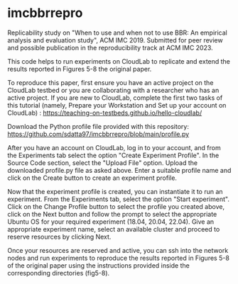 # imcbbrrepro
Replicability study on "When to use and when not to use BBR: An empirical analysis and evaluation study", ACM IMC 2019. Submitted for peer review and possible publication in the reproducibility track at ACM IMC 2023.

This code helps to run experiments on CloudLab to replicate and extend the results reported in Figures 5-8 the original paper. 

To reproduce this paper, first ensure you have an active project on the CloudLab testbed or you are collaborating with a researcher who has an active project. If you are new to CloudLab, complete the first two tasks of this tutorial (namely, Prepare your Workstation and Set up your account on CloudLab) : https://teaching-on-testbeds.github.io/hello-cloudlab/

Download the Python profile file provided with this repository: https://github.com/sdatta97/imcbbrrepro/blob/main/profile.py 

After you have an account on CloudLab, log in to your account, and from the Experiments tab select the option "Create Experiment Profile". In the Source Code section, select the "Upload File" option. Upload the downloaded profile.py file as asked above. Enter a suitable profile name and click on the Create button to create an experiment profile.

Now that the experiment profile is created, you can instantiate it to run an experiment. From the Experiments tab, select the option "Start experiment". Click on the Change Profile button to select the profile you created above, click on the Next button and follow the prompt to select the appropriate Ubuntu OS for your required experiment (18.04, 20.04, 22.04). Give an appropriate experiment name, select an available cluster and proceed to reserve resources by clicking Next. 

Once your resources are reserved and active, you can ssh into the network nodes and run experiments to reproduce the results reported in Figures 5-8 of the original paper using the instructions provided inside the corresponding directories (fig5-8). 
